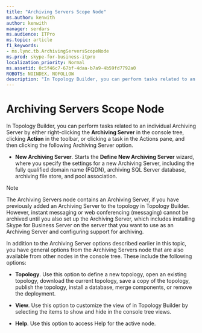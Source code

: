 ```yaml
---
title: "Archiving Servers Scope Node"
ms.author: kenwith
author: kenwith
manager: serdars
ms.audience: ITPro
ms.topic: article
f1_keywords:
- ms.lync.tb.ArchivingServersScopeNode
ms.prod: skype-for-business-itpro
localization_priority: Normal
ms.assetid: 0c5f46c7-67bf-4daa-b7a9-4b59fd7792a0
ROBOTS: NOINDEX, NOFOLLOW
description: "In Topology Builder, you can perform tasks related to an individual Archiving Server by either right-clicking the Archiving Server in the console tree, clicking Action in the toolbar, or clicking a task in the Actions pane, and then clicking the following Archiving Server option."
---
```


# Archiving Servers Scope Node
 
In Topology Builder, you can perform tasks related to an individual Archiving Server by either right-clicking the **Archiving Server** in the console tree, clicking **Action** in the toolbar, or clicking a task in the Actions pane, and then clicking the following Archiving Server option.
  
- **New Archiving Server**. Starts the **Define New Archiving Server** wizard, where you specify the settings for a new Archiving Server, including the fully qualified domain name (FQDN), archiving SQL Server database, archiving file store, and pool association.
    
> [!NOTE]
> The Archiving Servers node contains an Archiving Server, if you have previously added an Archiving Server to the topology in Topology Builder. However, instant messaging or web conferencing (messaging) cannot be archived until you also set up the Archiving Server, which includes installing Skype for Business Server on the server that you want to use as an Archiving Server and configuring support for archiving. 
  
In addition to the Archiving Server options described earlier in this topic, you have general options from the Archiving Servers node that are also available from other nodes in the console tree. These include the following options:
  
- **Topology**. Use this option to define a new topology, open an existing topology, download the current topology, save a copy of the topology, publish the topology, install a database, merge components, or remove the deployment.
    
- **View**. Use this option to customize the view of in Topology Builder by selecting the items to show and hide in the console tree views.
    
- **Help**. Use this option to access Help for the active node.
    

